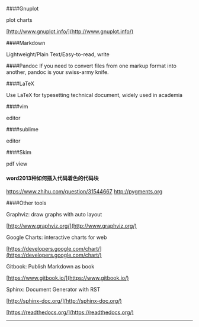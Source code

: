 
####Gnuplot

plot charts

[http://www.gnuplot.info/](http://www.gnuplot.info/)

####Markdown

Lightweight/Plain Text/Easy-to-read, write

####Pandoc
If you need to convert files from one markup format into another, pandoc is your swiss-army knife. 

####LaTeX

Use LaTeX for typesetting technical document, widely used in academia

####vim

editor

####sublime

editor

####Skim

pdf view

#### word2013种如何插入代码着色的代码块

https://www.zhihu.com/question/31544667
http://pygments.org


####Other tools

Graphviz: draw graphs with auto layout

[http://www.graphviz.org/](http://www.graphviz.org/)

Google Charts: interactive charts for web

[https://developers.google.com/chart/](https://developers.google.com/chart/)

Gitbook: Publish Markdown as book

[https://www.gitbook.io/](https://www.gitbook.io/)

Sphinx: Document Generator with RST

[http://sphinx-doc.org/](http://sphinx-doc.org/)

[https://readthedocs.org/](https://readthedocs.org/)

-----
